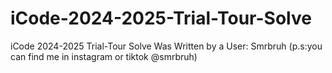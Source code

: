 # iCode-2024-2025-Trial-Tour-Solve
iCode 2024-2025 Trial-Tour Solve
Was Written by a User: Smrbruh
(p.s:you can find me in instagram or tiktok @smrbruh)

